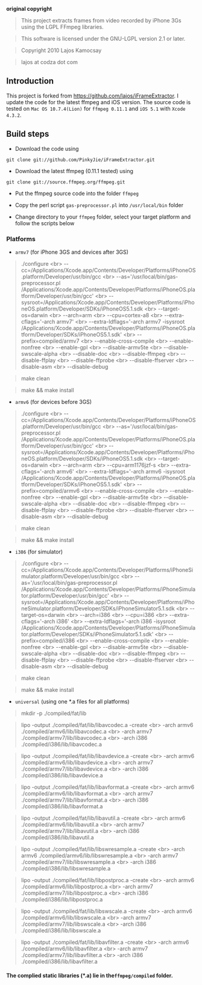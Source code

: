 
**original copyright**
>This project extracts frames from video recorded by iPhone 3Gs 
using the LGPL FFmpeg libraries.

>This software is licensed under the GNU-LGPL version 2.1 or later.

>Copyright 2010 Lajos Kamocsay

>lajos at codza dot com

## Introduction ##

This project is forked from <https://github.com/lajos/iFrameExtractor>.
I update the code for the latest ffmpeg and iOS version. The source code is tested on `Mac OS 10.7.4(Lion)` for `ffmpeg 0.11.1` and `iOS 5.1` with `Xcode 4.3.2`.

## Build steps ##

- Download the code using

`git clone git://github.com/PinkyJie/iFrameExtractor.git`

- Download the latest ffmpeg (0.11.1 tested) using

`git clone git://source.ffmpeg.org/ffmpeg.git`

- Put the ffmpeg source code into the folder `ffmpeg`

- Copy the perl script `gas-preprocessor.pl` into `/usr/local/bin` folder

- Change directory to your `ffmpeg` folder, select your target platform and follow the scripts below

### Platforms ###

- `armv7` (for iPhone 3GS and devices after 3GS)

>./configure \<br>
--cc=/Applications/Xcode.app/Contents/Developer/Platforms/iPhoneOS.platform/Developer/usr/bin/gcc \<br>
--as='/usr/local/bin/gas-preprocessor.pl /Applications/Xcode.app/Contents/Developer/Platforms/iPhoneOS.platform/Developer/usr/bin/gcc' \<br>
--sysroot=/Applications/Xcode.app/Contents/Developer/Platforms/iPhoneOS.platform/Developer/SDKs/iPhoneOS5.1.sdk \<br>
--target-os=darwin \<br>
--arch=arm \<br>
--cpu=cortex-a8 \<br>
--extra-cflags='-arch armv7' \<br>
--extra-ldflags='-arch armv7 -isysroot /Applications/Xcode.app/Contents/Developer/Platforms/iPhoneOS.platform/Developer/SDKs/iPhoneOS5.1.sdk' \<br>
--prefix=compiled/armv7 \<br>
--enable-cross-compile \<br>
--enable-nonfree \<br>
--enable-gpl \<br>
--disable-armv5te \<br>
--disable-swscale-alpha \<br>
--disable-doc \<br>
--disable-ffmpeg \<br>
--disable-ffplay \<br>
--disable-ffprobe \<br>
--disable-ffserver \<br>
--disable-asm \<br>
--disable-debug

>make clean

>make && make install

- `armv6` (for devices before 3GS)

>./configure \<br>
--cc=/Applications/Xcode.app/Contents/Developer/Platforms/iPhoneOS.platform/Developer/usr/bin/gcc \<br>
--as='/usr/local/bin/gas-preprocessor.pl /Applications/Xcode.app/Contents/Developer/Platforms/iPhoneOS.platform/Developer/usr/bin/gcc' \<br>
--sysroot=/Applications/Xcode.app/Contents/Developer/Platforms/iPhoneOS.platform/Developer/SDKs/iPhoneOS5.1.sdk \<br>
--target-os=darwin \<br>
--arch=arm \<br>
--cpu=arm1176jzf-s \<br>
--extra-cflags='-arch armv6' \<br>
--extra-ldflags='-arch armv6 -isysroot /Applications/Xcode.app/Contents/Developer/Platforms/iPhoneOS.platform/Developer/SDKs/iPhoneOS5.1.sdk' \<br>
--prefix=compiled/armv6 \<br>
--enable-cross-compile \<br>
--enable-nonfree \<br>
--enable-gpl \<br>
--disable-armv5te \<br>
--disable-swscale-alpha \<br>
--disable-doc \<br>
--disable-ffmpeg \<br>
--disable-ffplay \<br>
--disable-ffprobe \<br>
--disable-ffserver \<br>
--disable-asm \<br>
--disable-debug

>make clean

>make && make install

- `i386` (for simulator)

>./configure \<br>
--cc=/Applications/Xcode.app/Contents/Developer/Platforms/iPhoneSimulator.platform/Developer/usr/bin/gcc \<br>
--as='/usr/local/bin/gas-preprocessor.pl /Applications/Xcode.app/Contents/Developer/Platforms/iPhoneSimulator.platform/Developer/usr/bin/gcc' \<br>
--sysroot=/Applications/Xcode.app/Contents/Developer/Platforms/iPhoneSimulator.platform/Developer/SDKs/iPhoneSimulator5.1.sdk \<br>
--target-os=darwin \<br>
--arch=i386 \<br>
--cpu=i386 \<br>
--extra-cflags='-arch i386' \<br>
--extra-ldflags='-arch i386 -isysroot /Applications/Xcode.app/Contents/Developer/Platforms/iPhoneSimulator.platform/Developer/SDKs/iPhoneSimulator5.1.sdk' \<br>
--prefix=compiled/i386 \<br>
--enable-cross-compile \<br>
--enable-nonfree \<br>
--enable-gpl \<br>
--disable-armv5te \<br>
--disable-swscale-alpha \<br>
--disable-doc \<br>
--disable-ffmpeg \<br>
--disable-ffplay \<br>
--disable-ffprobe \<br>
--disable-ffserver \<br>
--disable-asm \<br>
--disable-debug

>make clean

>make && make install

- `universal` (using one *.a files for all platforms)

>mkdir -p ./compiled/fat/lib

>lipo -output ./compiled/fat/lib/libavcodec.a  -create \<br>
-arch armv6 ./compiled/armv6/lib/libavcodec.a \<br>
-arch armv7 ./compiled/armv7/lib/libavcodec.a \<br>
-arch i386 ./compiled/i386/lib/libavcodec.a

>lipo -output ./compiled/fat/lib/libavdevice.a  -create \<br>
-arch armv6 ./compiled/armv6/lib/libavdevice.a \<br>
-arch armv7 ./compiled/armv7/lib/libavdevice.a \<br>
-arch i386 ./compiled/i386/lib/libavdevice.a

>lipo -output ./compiled/fat/lib/libavformat.a  -create \<br>
-arch armv6 ./compiled/armv6/lib/libavformat.a \<br>
-arch armv7 ./compiled/armv7/lib/libavformat.a \<br>
-arch i386 ./compiled/i386/lib/libavformat.a

>lipo -output ./compiled/fat/lib/libavutil.a  -create \<br>
-arch armv6 ./compiled/armv6/lib/libavutil.a \<br>
-arch armv7 ./compiled/armv7/lib/libavutil.a \<br>
-arch i386 ./compiled/i386/lib/libavutil.a

>lipo -output ./compiled/fat/lib/libswresample.a  -create \<br>
-arch armv6 ./compiled/armv6/lib/libswresample.a \<br>
-arch armv7 ./compiled/armv7/lib/libswresample.a \<br>
-arch i386 ./compiled/i386/lib/libswresample.a

>lipo -output ./compiled/fat/lib/libpostproc.a  -create \<br>
-arch armv6 ./compiled/armv6/lib/libpostproc.a \<br>
-arch armv7 ./compiled/armv7/lib/libpostproc.a \<br>
-arch i386 ./compiled/i386/lib/libpostproc.a

>lipo -output ./compiled/fat/lib/libswscale.a  -create \<br>
-arch armv6 ./compiled/armv6/lib/libswscale.a \<br>
-arch armv7 ./compiled/armv7/lib/libswscale.a \<br>
-arch i386 ./compiled/i386/lib/libswscale.a

>lipo -output ./compiled/fat/lib/libavfilter.a  -create \<br>
-arch armv6 ./compiled/armv6/lib/libavfilter.a \<br>
-arch armv7 ./compiled/armv7/lib/libavfilter.a \<br>
-arch i386 ./compiled/i386/lib/libavfilter.a

#### The complied static libraries (*.a) lie in the`ffmpeg/compiled` folder.
